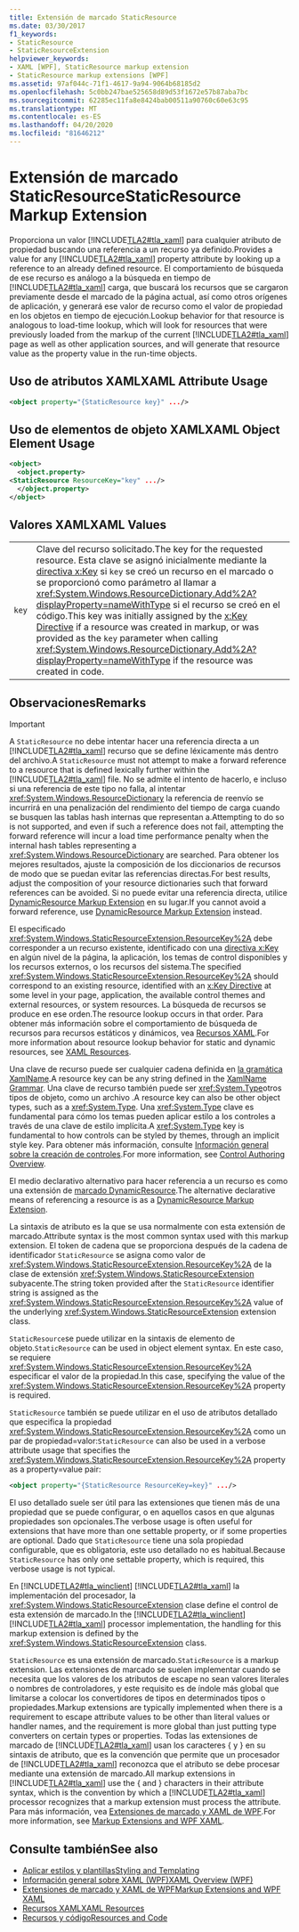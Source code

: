 ```yaml
---
title: Extensión de marcado StaticResource
ms.date: 03/30/2017
f1_keywords:
- StaticResource
- StaticResourceExtension
helpviewer_keywords:
- XAML [WPF], StaticResource markup extension
- StaticResource markup extensions [WPF]
ms.assetid: 97af044c-71f1-4617-9a94-9064b68185d2
ms.openlocfilehash: 5c0bb247bae525658d89d53f1672e57b87aba7bc
ms.sourcegitcommit: 62285ec11fa8e8424bab00511a90760c60e63c95
ms.translationtype: MT
ms.contentlocale: es-ES
ms.lasthandoff: 04/20/2020
ms.locfileid: "81646212"
---
```

# <a name="staticresource-markup-extension"></a><span data-ttu-id="8fb3a-102">Extensión de marcado StaticResource</span><span class="sxs-lookup"><span data-stu-id="8fb3a-102">StaticResource Markup Extension</span></span>
<span data-ttu-id="8fb3a-103">Proporciona un valor [!INCLUDE[TLA2#tla_xaml](../../../../includes/tla2sharptla-xaml-md.md)] para cualquier atributo de propiedad buscando una referencia a un recurso ya definido.</span><span class="sxs-lookup"><span data-stu-id="8fb3a-103">Provides a value for any [!INCLUDE[TLA2#tla_xaml](../../../../includes/tla2sharptla-xaml-md.md)] property attribute by looking up a reference to an already defined resource.</span></span> <span data-ttu-id="8fb3a-104">El comportamiento de búsqueda de ese recurso es análogo a la búsqueda en tiempo de [!INCLUDE[TLA2#tla_xaml](../../../../includes/tla2sharptla-xaml-md.md)] carga, que buscará los recursos que se cargaron previamente desde el marcado de la página actual, así como otros orígenes de aplicación, y generará ese valor de recurso como el valor de propiedad en los objetos en tiempo de ejecución.</span><span class="sxs-lookup"><span data-stu-id="8fb3a-104">Lookup behavior for that resource is analogous to load-time lookup, which will look for resources that were previously loaded from the markup of the current [!INCLUDE[TLA2#tla_xaml](../../../../includes/tla2sharptla-xaml-md.md)] page as well as other application sources, and will generate that resource value as the property value in the run-time objects.</span></span>  
  
## <a name="xaml-attribute-usage"></a><span data-ttu-id="8fb3a-105">Uso de atributos XAML</span><span class="sxs-lookup"><span data-stu-id="8fb3a-105">XAML Attribute Usage</span></span>  
  
```xml  
<object property="{StaticResource key}" .../>  
```  
  
## <a name="xaml-object-element-usage"></a><span data-ttu-id="8fb3a-106">Uso de elementos de objeto XAML</span><span class="sxs-lookup"><span data-stu-id="8fb3a-106">XAML Object Element Usage</span></span>  
  
```xml  
<object>  
  <object.property>  
<StaticResource ResourceKey="key" .../>  
  </object.property>  
</object>  
```  
  
## <a name="xaml-values"></a><span data-ttu-id="8fb3a-107">Valores XAML</span><span class="sxs-lookup"><span data-stu-id="8fb3a-107">XAML Values</span></span>  
  
|||  
|-|-|  
|`key`|<span data-ttu-id="8fb3a-108">Clave del recurso solicitado.</span><span class="sxs-lookup"><span data-stu-id="8fb3a-108">The key for the requested resource.</span></span> <span data-ttu-id="8fb3a-109">Esta clave se asignó inicialmente mediante la [directiva x:Key](../../../desktop-wpf/xaml-services/xkey-directive.md) si `key` se creó un recurso en el marcado o se proporcionó como parámetro al llamar a <xref:System.Windows.ResourceDictionary.Add%2A?displayProperty=nameWithType> si el recurso se creó en el código.</span><span class="sxs-lookup"><span data-stu-id="8fb3a-109">This key was initially assigned by the [x:Key Directive](../../../desktop-wpf/xaml-services/xkey-directive.md) if a resource was created in markup, or was provided as the `key` parameter when calling <xref:System.Windows.ResourceDictionary.Add%2A?displayProperty=nameWithType> if the resource was created in code.</span></span>|  
  
## <a name="remarks"></a><span data-ttu-id="8fb3a-110">Observaciones</span><span class="sxs-lookup"><span data-stu-id="8fb3a-110">Remarks</span></span>  
  
> [!IMPORTANT]
> <span data-ttu-id="8fb3a-111">A `StaticResource` no debe intentar hacer una referencia directa a un [!INCLUDE[TLA2#tla_xaml](../../../../includes/tla2sharptla-xaml-md.md)] recurso que se define léxicamente más dentro del archivo.</span><span class="sxs-lookup"><span data-stu-id="8fb3a-111">A `StaticResource` must not attempt to make a forward reference to a resource that is defined lexically further within the [!INCLUDE[TLA2#tla_xaml](../../../../includes/tla2sharptla-xaml-md.md)] file.</span></span> <span data-ttu-id="8fb3a-112">No se admite el intento de hacerlo, e incluso si una referencia de este tipo no falla, al intentar <xref:System.Windows.ResourceDictionary> la referencia de reenvío se incurrirá en una penalización del rendimiento del tiempo de carga cuando se busquen las tablas hash internas que representan a.</span><span class="sxs-lookup"><span data-stu-id="8fb3a-112">Attempting to do so is not supported, and even if such a reference does not fail, attempting the forward reference will incur a load time performance penalty when the internal hash tables representing a <xref:System.Windows.ResourceDictionary> are searched.</span></span> <span data-ttu-id="8fb3a-113">Para obtener los mejores resultados, ajuste la composición de los diccionarios de recursos de modo que se puedan evitar las referencias directas.</span><span class="sxs-lookup"><span data-stu-id="8fb3a-113">For best results, adjust the composition of your resource dictionaries such that forward references can be avoided.</span></span> <span data-ttu-id="8fb3a-114">Si no puede evitar una referencia directa, utilice [DynamicResource Markup Extension](dynamicresource-markup-extension.md) en su lugar.</span><span class="sxs-lookup"><span data-stu-id="8fb3a-114">If you cannot avoid a forward reference, use [DynamicResource Markup Extension](dynamicresource-markup-extension.md) instead.</span></span>  
  
 <span data-ttu-id="8fb3a-115">El especificado <xref:System.Windows.StaticResourceExtension.ResourceKey%2A> debe corresponder a un recurso existente, identificado con una [directiva x:Key](../../../desktop-wpf/xaml-services/xkey-directive.md) en algún nivel de la página, la aplicación, los temas de control disponibles y los recursos externos, o los recursos del sistema.</span><span class="sxs-lookup"><span data-stu-id="8fb3a-115">The specified <xref:System.Windows.StaticResourceExtension.ResourceKey%2A> should correspond to an existing resource, identified with an [x:Key Directive](../../../desktop-wpf/xaml-services/xkey-directive.md) at some level in your page, application, the available control themes and external resources, or system resources.</span></span> <span data-ttu-id="8fb3a-116">La búsqueda de recursos se produce en ese orden.</span><span class="sxs-lookup"><span data-stu-id="8fb3a-116">The resource lookup occurs in that order.</span></span> <span data-ttu-id="8fb3a-117">Para obtener más información sobre el comportamiento de búsqueda de recursos para recursos estáticos y dinámicos, vea [Recursos XAML](../../../desktop-wpf/fundamentals/xaml-resources-define.md).</span><span class="sxs-lookup"><span data-stu-id="8fb3a-117">For more information about resource lookup behavior for static and dynamic resources, see [XAML Resources](../../../desktop-wpf/fundamentals/xaml-resources-define.md).</span></span>  
  
 <span data-ttu-id="8fb3a-118">Una clave de recurso puede ser cualquier cadena definida en [la gramática XamlName](../../../desktop-wpf/xaml-services/xamlname-grammar.md).</span><span class="sxs-lookup"><span data-stu-id="8fb3a-118">A resource key can be any string defined in the [XamlName Grammar](../../../desktop-wpf/xaml-services/xamlname-grammar.md).</span></span> <span data-ttu-id="8fb3a-119">Una clave de recurso también puede ser <xref:System.Type>otros tipos de objeto, como un archivo .</span><span class="sxs-lookup"><span data-stu-id="8fb3a-119">A resource key can also be other object types, such as a <xref:System.Type>.</span></span> <span data-ttu-id="8fb3a-120">Una <xref:System.Type> clave es fundamental para cómo los temas pueden aplicar estilo a los controles a través de una clave de estilo implícita.</span><span class="sxs-lookup"><span data-stu-id="8fb3a-120">A <xref:System.Type> key is fundamental to how controls can be styled by themes, through an implicit style key.</span></span> <span data-ttu-id="8fb3a-121">Para obtener más información, consulte [Información general sobre la creación de controles](../controls/control-authoring-overview.md).</span><span class="sxs-lookup"><span data-stu-id="8fb3a-121">For more information, see [Control Authoring Overview](../controls/control-authoring-overview.md).</span></span>  
  
 <span data-ttu-id="8fb3a-122">El medio declarativo alternativo para hacer referencia a un recurso es como una extensión de [marcado DynamicResource](dynamicresource-markup-extension.md).</span><span class="sxs-lookup"><span data-stu-id="8fb3a-122">The alternative declarative means of referencing a resource is as a [DynamicResource Markup Extension](dynamicresource-markup-extension.md).</span></span>  
  
 <span data-ttu-id="8fb3a-123">La sintaxis de atributo es la que se usa normalmente con esta extensión de marcado.</span><span class="sxs-lookup"><span data-stu-id="8fb3a-123">Attribute syntax is the most common syntax used with this markup extension.</span></span> <span data-ttu-id="8fb3a-124">El token de cadena que se proporciona después de la cadena de identificador `StaticResource` se asigna como valor de <xref:System.Windows.StaticResourceExtension.ResourceKey%2A> de la clase de extensión <xref:System.Windows.StaticResourceExtension> subyacente.</span><span class="sxs-lookup"><span data-stu-id="8fb3a-124">The string token provided after the `StaticResource` identifier string is assigned as the <xref:System.Windows.StaticResourceExtension.ResourceKey%2A> value of the underlying <xref:System.Windows.StaticResourceExtension> extension class.</span></span>  
  
 <span data-ttu-id="8fb3a-125">`StaticResource`se puede utilizar en la sintaxis de elemento de objeto.</span><span class="sxs-lookup"><span data-stu-id="8fb3a-125">`StaticResource` can be used in object element syntax.</span></span> <span data-ttu-id="8fb3a-126">En este caso, se requiere <xref:System.Windows.StaticResourceExtension.ResourceKey%2A> especificar el valor de la propiedad.</span><span class="sxs-lookup"><span data-stu-id="8fb3a-126">In this case, specifying the value of the <xref:System.Windows.StaticResourceExtension.ResourceKey%2A> property is required.</span></span>  
  
 <span data-ttu-id="8fb3a-127">`StaticResource` también se puede utilizar en el uso de atributos detallado que especifica la propiedad <xref:System.Windows.StaticResourceExtension.ResourceKey%2A> como un par de propiedad=valor:</span><span class="sxs-lookup"><span data-stu-id="8fb3a-127">`StaticResource` can also be used in a verbose attribute usage that specifies the <xref:System.Windows.StaticResourceExtension.ResourceKey%2A> property as a property=value pair:</span></span>  
  
```xml  
<object property="{StaticResource ResourceKey=key}" .../>  
```  
  
 <span data-ttu-id="8fb3a-128">El uso detallado suele ser útil para las extensiones que tienen más de una propiedad que se puede configurar, o en aquellos casos en que algunas propiedades son opcionales.</span><span class="sxs-lookup"><span data-stu-id="8fb3a-128">The verbose usage is often useful for extensions that have more than one settable property, or if some properties are optional.</span></span> <span data-ttu-id="8fb3a-129">Dado que `StaticResource` tiene una sola propiedad configurable, que es obligatoria, este uso detallado no es habitual.</span><span class="sxs-lookup"><span data-stu-id="8fb3a-129">Because `StaticResource` has only one settable property, which is required, this verbose usage is not typical.</span></span>  
  
 <span data-ttu-id="8fb3a-130">En [!INCLUDE[TLA2#tla_winclient](../../../../includes/tla2sharptla-winclient-md.md)] [!INCLUDE[TLA2#tla_xaml](../../../../includes/tla2sharptla-xaml-md.md)] la implementación del procesador, la <xref:System.Windows.StaticResourceExtension> clase define el control de esta extensión de marcado.</span><span class="sxs-lookup"><span data-stu-id="8fb3a-130">In the [!INCLUDE[TLA2#tla_winclient](../../../../includes/tla2sharptla-winclient-md.md)] [!INCLUDE[TLA2#tla_xaml](../../../../includes/tla2sharptla-xaml-md.md)] processor implementation, the handling for this markup extension is defined by the <xref:System.Windows.StaticResourceExtension> class.</span></span>  
  
 <span data-ttu-id="8fb3a-131">`StaticResource` es una extensión de marcado.</span><span class="sxs-lookup"><span data-stu-id="8fb3a-131">`StaticResource` is a markup extension.</span></span> <span data-ttu-id="8fb3a-132">Las extensiones de marcado se suelen implementar cuando se necesita que los valores de los atributos de escape no sean valores literales o nombres de controladores, y este requisito es de índole más global que limitarse a colocar los convertidores de tipos en determinados tipos o propiedades.</span><span class="sxs-lookup"><span data-stu-id="8fb3a-132">Markup extensions are typically implemented when there is a requirement to escape attribute values to be other than literal values or handler names, and the requirement is more global than just putting type converters on certain types or properties.</span></span> <span data-ttu-id="8fb3a-133">Todas las extensiones de marcado de [!INCLUDE[TLA2#tla_xaml](../../../../includes/tla2sharptla-xaml-md.md)] usan los caracteres { y } en su sintaxis de atributo, que es la convención que permite que un procesador de [!INCLUDE[TLA2#tla_xaml](../../../../includes/tla2sharptla-xaml-md.md)] reconozca que el atributo se debe procesar mediante una extensión de marcado.</span><span class="sxs-lookup"><span data-stu-id="8fb3a-133">All markup extensions in [!INCLUDE[TLA2#tla_xaml](../../../../includes/tla2sharptla-xaml-md.md)] use the { and } characters in their attribute syntax, which is the convention by which a [!INCLUDE[TLA2#tla_xaml](../../../../includes/tla2sharptla-xaml-md.md)] processor recognizes that a markup extension must process the attribute.</span></span> <span data-ttu-id="8fb3a-134">Para más información, vea [Extensiones de marcado y XAML de WPF](markup-extensions-and-wpf-xaml.md).</span><span class="sxs-lookup"><span data-stu-id="8fb3a-134">For more information, see [Markup Extensions and WPF XAML](markup-extensions-and-wpf-xaml.md).</span></span>  
  
## <a name="see-also"></a><span data-ttu-id="8fb3a-135">Consulte también</span><span class="sxs-lookup"><span data-stu-id="8fb3a-135">See also</span></span>

- [<span data-ttu-id="8fb3a-136">Aplicar estilos y plantillas</span><span class="sxs-lookup"><span data-stu-id="8fb3a-136">Styling and Templating</span></span>](../../../desktop-wpf/fundamentals/styles-templates-overview.md)
- [<span data-ttu-id="8fb3a-137">Información general sobre XAML (WPF)</span><span class="sxs-lookup"><span data-stu-id="8fb3a-137">XAML Overview (WPF)</span></span>](../../../desktop-wpf/fundamentals/xaml.md)
- [<span data-ttu-id="8fb3a-138">Extensiones de marcado y XAML de WPF</span><span class="sxs-lookup"><span data-stu-id="8fb3a-138">Markup Extensions and WPF XAML</span></span>](markup-extensions-and-wpf-xaml.md)
- [<span data-ttu-id="8fb3a-139">Recursos XAML</span><span class="sxs-lookup"><span data-stu-id="8fb3a-139">XAML Resources</span></span>](../../../desktop-wpf/fundamentals/xaml-resources-define.md)
- [<span data-ttu-id="8fb3a-140">Recursos y código</span><span class="sxs-lookup"><span data-stu-id="8fb3a-140">Resources and Code</span></span>](resources-and-code.md)
